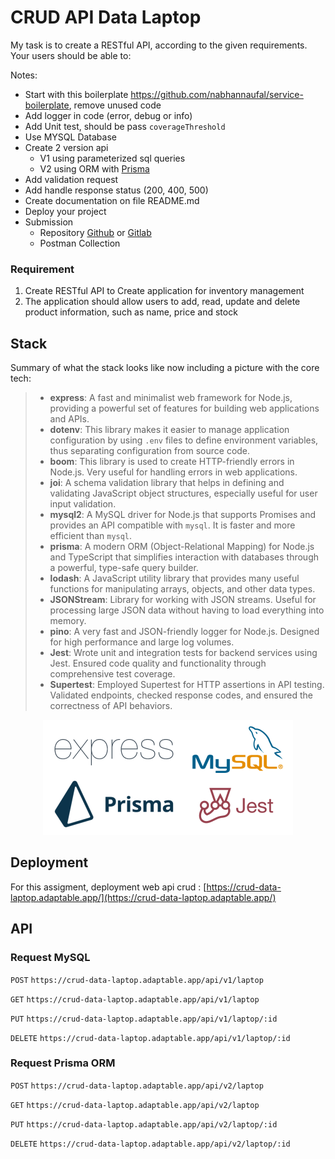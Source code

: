 # CRUD API Data Laptop

My task is to create a RESTful API, according to the given requirements.
Your users should be able to:

Notes:

- Start with this boilerplate https://github.com/nabhannaufal/service-boilerplate, remove unused code
- Add logger in code (error, debug or info)
- Add Unit test, should be pass `coverageThreshold`
- Use MYSQL Database
- Create 2 version api
    - V1 using parameterized sql queries
    - V2 using ORM with [Prisma](https://www.prisma.io/docs/getting-started)
- Add validation request
- Add handle response status (200, 400, 500)
- Create documentation on file README.md
- Deploy your project
- Submission
    - Repository [Github](https://github.com/) or [Gitlab](https://gitlab.com/)
    - Postman Collection

### Requirement

1. Create RESTful API to Create application for inventory management
2. The application should allow users to add, read, update and delete product information, such as name, price and stock

## Stack

Summary of what the stack looks like now including a picture with the core tech:

> - **express**: A fast and minimalist web framework for Node.js, providing a powerful set of features for building web applications and APIs.
> - **dotenv**: This library makes it easier to manage application configuration by using `.env` files to define environment variables, thus separating configuration from source code.
> - **boom**: This library is used to create HTTP-friendly errors in Node.js. Very useful for handling errors in web applications.
> - **joi**: A schema validation library that helps in defining and validating JavaScript object structures, especially useful for user input validation.
> - **mysql2**: A MySQL driver for Node.js that supports Promises and provides an API compatible with `mysql`. It is faster and more efficient than `mysql`.
> - **prisma**: A modern ORM (Object-Relational Mapping) for Node.js and TypeScript that simplifies interaction with databases through a powerful, type-safe query builder.
> - **lodash**: A JavaScript utility library that provides many useful functions for manipulating arrays, objects, and other data types.
> - **JSONStream**: Library for working with JSON streams. Useful for processing large JSON data without having to load everything into memory.
> - **pino**: A very fast and JSON-friendly logger for Node.js. Designed for high performance and large log volumes.
> - **Jest**: Wrote unit and integration tests for backend services using Jest. Ensured code quality and functionality through comprehensive test coverage.
> - **Supertest**: Employed Supertest for HTTP assertions in API testing. Validated endpoints, checked response codes, and ensured the correctness of API behaviors.

<div align="center">
	<img src="./backend-tech.png">
</div>

## Deployment

For this assigment, deployment web api crud : [https://crud-data-laptop.adaptable.app/](https://crud-data-laptop.adaptable.app/)

## API

### Request MySQL

`POST` `https://crud-data-laptop.adaptable.app/api/v1/laptop`

`GET`  `https://crud-data-laptop.adaptable.app/api/v1/laptop`

`PUT`  `https://crud-data-laptop.adaptable.app/api/v1/laptop/:id`

`DELETE`  `https://crud-data-laptop.adaptable.app/api/v1/laptop/:id`

### Request Prisma ORM

`POST` `https://crud-data-laptop.adaptable.app/api/v2/laptop`

`GET`  `https://crud-data-laptop.adaptable.app/api/v2/laptop`

`PUT`  `https://crud-data-laptop.adaptable.app/api/v2/laptop/:id`

`DELETE`  `https://crud-data-laptop.adaptable.app/api/v2/laptop/:id`